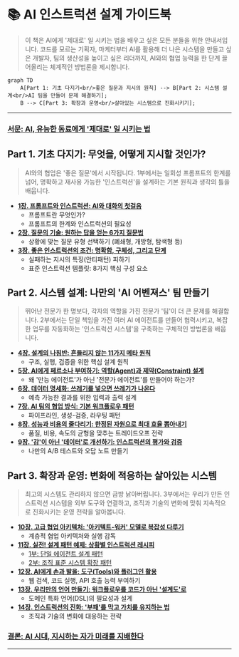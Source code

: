 # 📚 AI 인스트럭션 설계 가이드북

> 이 책은 AI에게 '제대로' 일 시키는 법을 배우고 싶은 모든 분들을 위한 안내서입니다. 코드를 모르는 기획자, 마케터부터 AI를 활용해 더 나은 시스템을 만들고 싶은 개발자, 팀의 생산성을 높이고 싶은 리더까지, AI와의 협업 능력을 한 단계 끌어올리는 체계적인 방법론을 제시합니다.

```mermaid
graph TD
    A[Part 1: 기초 다지기<br/>좋은 질문과 지시의 원칙] --> B[Part 2: 시스템 설계<br/>AI 팀을 만들어 문제 해결하기];
    B --> C[Part 3: 확장과 운영<br/>살아있는 시스템으로 진화시키기];
```

---

### [서문: AI, 유능한 동료에게 '제대로' 일 시키는 법](00-preface.md)

## Part 1. 기초 다지기: 무엇을, 어떻게 지시할 것인가?
> AI와의 협업은 '좋은 질문'에서 시작됩니다. 1부에서는 일회성 프롬프트의 한계를 넘어, 명확하고 재사용 가능한 '인스트럭션'을 설계하는 기본 원칙과 생각의 틀을 배웁니다.

*   **[1장. 프롬프트와 인스트럭션: AI와 대화의 첫걸음](01-introduction.md)**
    *   프롬프트란 무엇인가?
    *   프롬프트의 한계와 인스트럭션의 필요성
*   **[2장. 질문의 기술: 원하는 답을 얻는 6가지 질문법](02-questions.md)**
    *   상황에 맞는 질문 유형 선택하기 (폐쇄형, 개방형, 탐색형 등)
*   **[3장. 좋은 인스트럭션의 조건: 명확함, 구체성, 그리고 단계](03-good-instructions.md)**
    *   실패하는 지시의 특징(안티패턴) 피하기
    *   표준 인스트럭션 템플릿: 8가지 핵심 구성 요소

## Part 2. 시스템 설계: 나만의 'AI 어벤져스' 팀 만들기
> 뛰어난 전문가 한 명보다, 각자의 역할을 가진 전문가 '팀'이 더 큰 문제를 해결합니다. 2부에서는 단일 책임을 가진 여러 AI 에이전트를 만들어 협력시키고, 복잡한 업무를 자동화하는 '인스트럭션 시스템'을 구축하는 구체적인 방법론을 배웁니다.

*   **[4장. 설계의 나침반: 흔들리지 않는 11가지 메타 원칙](04-meta-principles.md)**
    *   구조, 실행, 검증을 위한 핵심 설계 원칙
*   **[5장. AI에게 페르소나 부여하기: 역할(Agent)과 제약(Constraint) 설계](05-agent-constraints.md)**
    *   왜 '만능 에이전트'가 아닌 '전문가 에이전트'를 만들어야 하는가?
*   **[6장. 데이터 명세화: 쓰레기를 넣으면 쓰레기가 나온다](06-input-output.md)**
    *   예측 가능한 결과를 위한 입력과 출력 설계
*   **[7장. AI 팀의 협업 방식: 기본 워크플로우 패턴](07-process-workflow.md)**
    *   파이프라인, 생성-검증, 라우팅 패턴
*   **[8장. 성능과 비용의 줄다리기: 한정된 자원으로 최대 효율 뽑아내기](08-performance.md)**
    *   품질, 비용, 속도의 균형을 맞추는 트레이드오프 전략
*   **[9장. '감'이 아닌 '데이터'로 개선하기: 인스트럭션의 평가와 검증](09-productivity.md)**
    *   나만의 A/B 테스트와 오답 노트 만들기

## Part 3. 확장과 운영: 변화에 적응하는 살아있는 시스템
> 최고의 시스템도 관리하지 않으면 금방 낡아버립니다. 3부에서는 우리가 만든 인스트럭션 시스템을 외부 도구와 연결하고, 조직과 기술의 변화에 맞춰 지속적으로 진화시키는 운영 전략을 알아봅니다.

*   **[10장. 고급 협업 아키텍처: '아키텍트-워커' 모델로 복잡성 다루기](10-advanced-collaboration-architectures.md)**
    *   계층적 협업 아키텍처와 실행 감독
*   **[11장. 실전! 설계 패턴 예제: 상황별 인스트럭션 레시피](11-1-single-agent-patterns.md)**
    *   [1부: 단일 에이전트 설계 패턴](11-1-single-agent-patterns.md)
    *   [2부: 조직 표준 시스템 확장 패턴](11-2-organizational-standards.md)
*   **[12장. AI에게 손과 발을: 도구(Tools)와 플러그인 활용](12-tools.md)**
    *   웹 검색, 코드 실행, API 호출 능력 부여하기
*   **[13장. 우리만의 언어 만들기: 워크플로우를 코드가 아닌 '설계도'로](13-workflow-as-code.md)**
    *   도메인 특화 언어(DSL)의 필요성과 설계
*   **[14장. 인스트럭션의 진화: '부패'를 막고 가치를 유지하는 법](14-evolution.md)**
    *   조직과 기술의 변화에 대응하는 전략

### [결론: AI 시대, 지시하는 자가 미래를 지배한다](15-conclusion.md)
---
